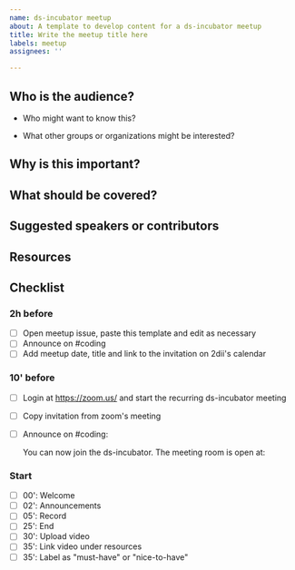 ```yaml
---
name: ds-incubator meetup
about: A template to develop content for a ds-incubator meetup
title: Write the meetup title here
labels: meetup
assignees: ''

---
```


## Who is the audience?

* Who might want to know this?

* What other groups or organizations might be interested?

## Why is this important?



## What should be covered?



## Suggested speakers or contributors



## Resources


## Checklist

### 2h before

- [ ] Open meetup issue, paste this template and edit as necessary
- [ ] Announce on #coding
- [ ] Add meetup date, title and link to the invitation on 2dii's calendar

### 10' before

- [ ] Login at <https://zoom.us/> and start the recurring ds-incubator meeting
- [ ] Copy invitation from zoom's meeting
- [ ] Announce on #coding:

    You can now join the ds-incubator.
    The meeting room is open at:
    <LINK WITH PASSWORD>


### Start

- [ ] 00': Welcome
- [ ] 02': Announcements
- [ ] 05': Record
- [ ] 25': End
- [ ] 30': Upload video
- [ ] 35': Link video under resources
- [ ] 35': Label as "must-have" or "nice-to-have"
